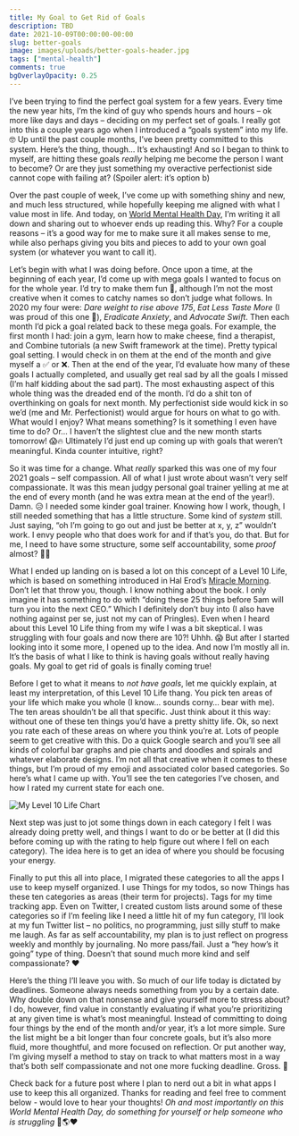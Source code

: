 ```yaml
---
title: My Goal to Get Rid of Goals
description: TBD
date: 2021-10-09T00:00:00-00:00
slug: better-goals
image: images/uploads/better-goals-header.jpg
tags: ["mental-health"]
comments: true
bgOverlayOpacity: 0.25
---
```


I’ve been trying to find the perfect goal system for a few years. Every time the new year hits, I’m the kind of guy who spends hours and hours – ok more like days and days – deciding on my perfect set of goals. I really got into this a couple years ago when I introduced a “goals system” into my life. 🤓 Up until the past couple months, I’ve been pretty committed to this system. Here’s the thing, though… It’s exhausting! And so I began to think to myself, are hitting these goals _really_ helping me become the person I want to become? Or are they just something my overactive perfectionist side cannot cope with failing at? (Spoiler alert: it’s option b)

Over the past couple of week, I’ve come up with something shiny and new, and much less structured, while hopefully keeping me aligned with what I value most in life. And today, on [World Mental Health Day](https://www.who.int/campaigns/world-mental-health-day), I’m writing it all down and sharing out to whoever ends up reading this. Why? For a couple reasons – it’s a good way for me to make sure it all makes sense to me, while also perhaps giving you bits and pieces to add to your own goal system (or whatever you want to call it).

Let’s begin with what I was doing before. Once upon a time, at the beginning of each year, I’d come up with mega goals I wanted to focus on for the whole year. I’d try to make them fun 🕺, although I’m not the most creative when it comes to catchy names so don’t judge what follows. In 2020 my four were: _Dare weight to rise above 175_, _Eat Less Taste More_ (I was proud of this one 🤣), _Eradicate Anxiety_, and _Advocate Swift_. Then each month I’d pick a goal related back to these mega goals. For example, the first month I had: join a gym, learn how to make cheese, find a therapist, and Combine tutorials (a new Swift framework at the time). Pretty typical goal setting. I would check in on them at the end of the month and give myself a ✅ or ❌. Then at the end of the year, I’d evaluate how many of these goals I actually completed, and usually get real sad by all the goals I missed (I’m half kidding about the sad part). The most exhausting aspect of this whole thing was the dreaded end of the month. I’d do a shit ton of overthinking on goals for next month. My perfectionist side would kick in so we’d (me and Mr. Perfectionist) would argue for hours on what to go with. What would I enjoy? What means something? Is it something I even have time to do? Or… I haven’t the slightest clue and the new month starts tomorrow! 😱🔥 Ultimately I’d just end up coming up with goals that weren’t meaningful. Kinda counter intuitive, right?

So it was time for a change. What _really_ sparked this was one of my four 2021 goals – self compassion. All of what I just wrote about wasn’t very self compassionate. It was this mean judgy personal goal trainer yelling at me at the end of every month (and he was extra mean at the end of the year!). Damn. 😥 I needed some kinder goal trainer. Knowing how I work, though, I still needed something that has a little structure. Some kind of _system_ still. Just saying, “oh I’m going to go out and just be better at x, y, z” wouldn’t work. I envy people who that does work for and if that’s you, do that. But for me, I need to have some structure, some self accountability, some _proof_ almost? 🤷‍♂️

What I ended up landing on is based a lot on this concept of a Level 10 Life, which is based on something introduced in Hal Erod’s [Miracle Morning](https://miraclemorning.com). Don’t let that throw you, though. I know nothing about the book. I only imagine it has something to do with “doing these 25 things before 5am will turn you into the next CEO.” Which I definitely don’t buy into (I also have nothing against per se, just not my can of Pringles). Even when I heard about this Level 10 Life thing from my wife I was a bit skeptical. I was struggling with four goals and now there are 10?! Uhhh. 😱 But after I started looking into it some more, I opened up to the idea. And now I’m mostly all in. It’s the basis of what I like to think is having goals without really having goals. My goal to get rid of goals is finally coming true!

Before I get to what it means to _not have goals_, let me quickly explain, at least my interpretation, of this Level 10 Life thang. You pick ten areas of your life which make you whole (I know… sounds corny… bear with me). The ten areas shouldn’t be all that specific. Just think about it this way: without one of these ten things you’d have a pretty shitty life. Ok, so next you rate each of these areas on where you think you’re at. Lots of people seem to get creative with this. Do a quick Google search and you’ll see all kinds of colorful bar graphs and pie charts and doodles and spirals and whatever elaborate designs. I’m not all that creative when it comes to these things, but I’m proud of my emoji and associated color based categories. So here’s what I came up with. You’ll see the ten categories I’ve chosen, and how I rated my current state for each one.

![My Level 10 Life Chart](/images/uploads/better-goals-level-10.jpg)

Next step was just to jot some things down in each category I felt I was already doing pretty well, and things I want to do or be better at (I did this before coming up with the rating to help figure out where I fell on each category). The idea here is to get an idea of where you should be focusing your energy.

Finally to put this all into place, I migrated these categories to all the apps I use to keep myself organized. I use Things for my todos, so now Things has these ten categories as areas (their term for projects). Tags for my time tracking app. Even on Twitter, I created custom lists around some of these categories so if I’m feeling like I need a little hit of my fun category, I’ll look at my fun Twitter list – no politics, no programming, just silly stuff to make me laugh. As far as self accountability, my plan is to just reflect on progress weekly and monthly by journaling. No more pass/fail. Just a “hey how’s it going” type of thing. Doesn’t that sound much more kind and self compassionate? ❤️

Here’s the thing I’ll leave you with. So much of our life today is dictated by deadlines. Someone always needs something from you by a certain date. Why double down on that nonsense and give yourself more to stress about? I do, however, find value in constantly evaluating if what you’re prioritizing at any given time is what’s most meaningful. Instead of committing to doing four things by the end of the month and/or year, it’s a lot more simple. Sure the list might be a bit longer than four concrete goals, but it’s also more fluid, more thoughtful, and more focused on reflection. Or put another way, I’m giving myself a method to stay on track to what matters most in a way that’s both self compassionate and not one more fucking deadline. Gross. 🤢

Check back for a future post where I plan to nerd out a bit in what apps I use to keep this all organized. Thanks for reading and feel free to comment below - would love to hear your thoughts! *Oh and most importantly on this World Mental Health Day, do something for yourself or help someone who is struggling* 🧠🌎❤️